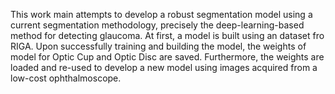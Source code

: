 This work main attempts to develop a robust segmentation model using a current segmentation methodology, precisely the deep-learning-based method for detecting glaucoma.
At first, a model is built using an dataset fro RIGA. Upon successfully training and building the model, the weights of model for Optic Cup and Optic Disc are saved.
Furthermore, the weights are loaded and re-used to develop a new model using images acquired from a low-cost ophthalmoscope.


